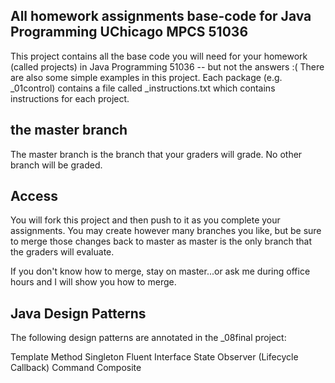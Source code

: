 ## All homework assignments base-code for Java Programming UChicago MPCS 51036

This project contains all the base code you will need for your homework (called projects) in Java Programming 51036 -- but not the answers :(
There are also some simple examples in this project. Each package (e.g. _01control) contains a file called _instructions.txt which contains instructions for each project.

## the master branch

The master branch is the branch that your graders will grade. No other branch will be graded.


## Access

You will fork this project and then push to it as you complete your assignments.
You may create however many branches you like, but be sure to merge those changes back to master as master is the only branch that the graders will evaluate.

If you don't know how to merge, stay on master...or ask me during office hours and I will show you how to merge.


## Java Design Patterns
The following design patterns are annotated in the _08final project:

Template Method
Singleton
Fluent Interface
State
Observer (Lifecycle Callback)
Command
Composite

